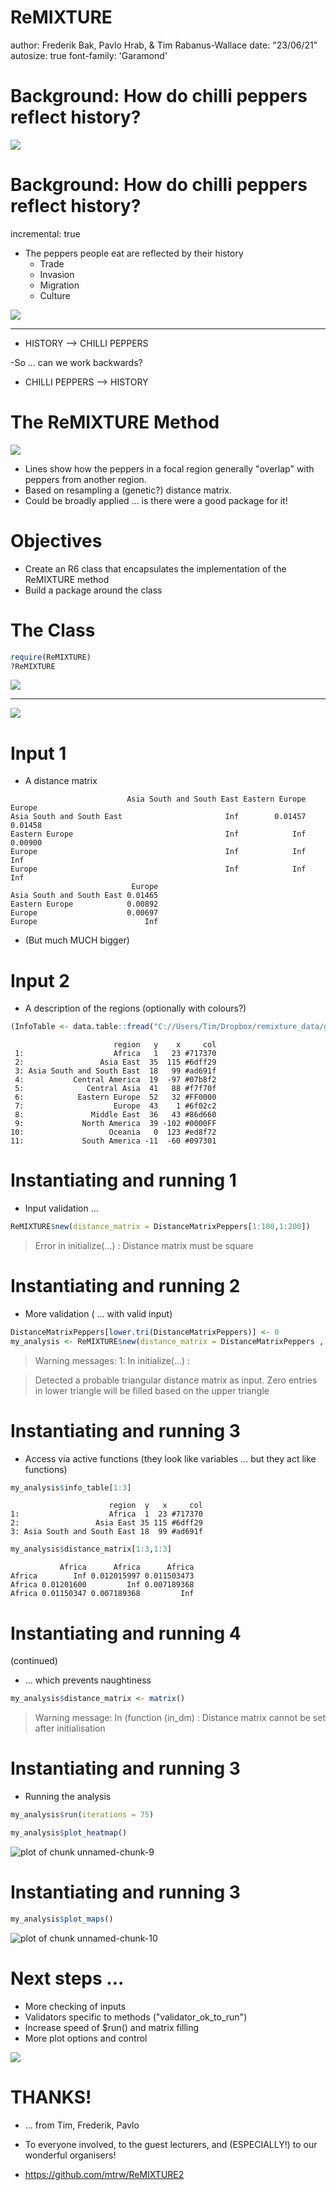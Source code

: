 

ReMIXTURE
========================================================
author: Frederik Bak, Pavlo Hrab, & Tim Rabanus-Wallace
date: "23/06/21"
autosize: true
font-family: 'Garamond'

Background: How do chilli peppers reflect history?
========================================================

![](figs/pepperfoods.jpg)

Background: How do chilli peppers reflect history?
========================================================
incremental: true
- The peppers people eat are reflected by their history
  - Trade
  - Invasion
  - Migration
  - Culture

![](figs/history.jpg)

***

- HISTORY --> CHILLI PEPPERS

-So ... can we work backwards?

  - CHILLI PEPPERS --> HISTORY

The ReMIXTURE Method
========================================================

![](figs/rgo.png)

- Lines show how the peppers in a focal region generally "overlap" with peppers from another region.
- Based on resampling a (genetic?) distance matrix.
- Could be broadly applied ... is there were a good package for it!

Objectives
========================================================

- Create an R6 class that encapsulates the implementation of the ReMIXTURE method
- Build a package around the class

The Class
========================================================

```r
require(ReMIXTURE)
?ReMIXTURE
```

![](figs/man1.jpg)
***
![](figs/man2.jpg)


Input 1
=======================================================

- A distance matrix


```
                          Asia South and South East Eastern Europe  Europe
Asia South and South East                       Inf        0.01457 0.01458
Eastern Europe                                  Inf            Inf 0.00900
Europe                                          Inf            Inf     Inf
Europe                                          Inf            Inf     Inf
                           Europe
Asia South and South East 0.01465
Eastern Europe            0.00892
Europe                    0.00697
Europe                        Inf
```

- (But much MUCH bigger)


Input 2
=======================================================

- A description of the regions (optionally with colours?)


```r
(InfoTable <- data.table::fread("C://Users/Tim/Dropbox/remixture_data/geo_centres.csv"))
```

```
                       region   y    x     col
 1:                    Africa   1   23 #717370
 2:                 Asia East  35  115 #6dff29
 3: Asia South and South East  18   99 #ad691f
 4:           Central America  19  -97 #07b8f2
 5:              Central Asia  41   88 #f7f70f
 6:            Eastern Europe  52   32 #FF0000
 7:                    Europe  43    1 #6f02c2
 8:               Middle East  36   43 #86d660
 9:             North America  39 -102 #0000FF
10:                   Oceania   0  123 #ed8f72
11:             South America -11  -60 #097301
```




Instantiating and running 1
========================================================

- Input validation ...


```r
ReMIXTURE$new(distance_matrix = DistanceMatrixPeppers[1:100,1:200])
```

> Error in initialize(...) : Distance matrix must be square

Instantiating and running 2
=======================================================

- More validation ( ... with valid input)


```r
DistanceMatrixPeppers[lower.tri(DistanceMatrixPeppers)] <- 0
my_analysis <- ReMIXTURE$new(distance_matrix = DistanceMatrixPeppers , info_table = InfoTable )
```

> Warning messages:
> 1: In initialize(...) :

>  Detected a probable triangular distance matrix as input. Zero entries in lower triangle will be filled based on the upper triangle

Instantiating and running 3
=======================================================

- Access via active functions (they look like variables ... but they act like functions)


```r
my_analysis$info_table[1:3]
```

```
                      region  y   x     col
1:                    Africa  1  23 #717370
2:                 Asia East 35 115 #6dff29
3: Asia South and South East 18  99 #ad691f
```

```r
my_analysis$distance_matrix[1:3,1:3]
```

```
           Africa      Africa      Africa
Africa        Inf 0.012015997 0.011503473
Africa 0.01201600         Inf 0.007189368
Africa 0.01150347 0.007189368         Inf
```

Instantiating and running 4
=======================================================

(continued)

- ... which prevents naughtiness


```r
my_analysis$distance_matrix <- matrix()
```

> Warning message:
> In (function (in_dm)  : Distance matrix cannot be set after initialisation

Instantiating and running 3
=======================================================

- Running the analysis


```r
my_analysis$run(iterations = 75)

my_analysis$plot_heatmap()
```

![plot of chunk unnamed-chunk-9](presentation-figure/unnamed-chunk-9-1.png)

Instantiating and running 3
=======================================================



```r
my_analysis$plot_maps()
```

![plot of chunk unnamed-chunk-10](presentation-figure/unnamed-chunk-10-1.png)

Next steps ...
=======================================================

- More checking of inputs
- Validators specific to methods ("validator_ok_to_run")
- Increase speed of $run() and matrix filling
- More plot options and control

![](figs/progress.jpg)

THANKS!
=======================================================

- ... from Tim, Frederik, Pavlo

- To everyone involved, to the guest lecturers, and (ESPECIALLY!) to our wonderful organisers!

- https://github.com/mtrw/ReMIXTURE2


